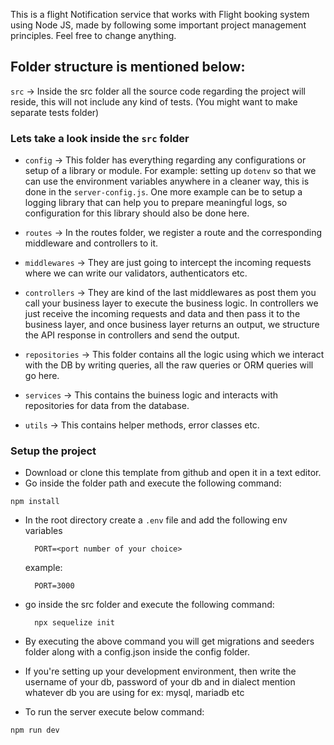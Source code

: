 This is a flight Notification service that works with Flight booking system using Node JS, made by following some important project management principles. Feel free to change anything.

## Folder structure is mentioned below:

`src` -> Inside the src folder all the source code regarding the project will reside, this will not include any kind of tests. (You might want to make separate tests folder)

### Lets take a look inside the `src` folder

- `config` -> This folder has everything regarding any configurations or setup of a library or module.
  For example: setting up `dotenv` so that we can use the environment variables anywhere in a cleaner way, this is done in the `server-config.js`. One more example can be to setup a logging library that can help you to prepare meaningful logs, so configuration for this library should also be done here.

- `routes` -> In the routes folder, we register a route and the corresponding middleware and controllers to it.

- `middlewares` -> They are just going to intercept the incoming requests where we can write our validators, authenticators etc.

- `controllers` -> They are kind of the last middlewares as post them you call your business layer to execute the business logic. In controllers we just receive the incoming requests and data and then pass it to the business layer, and once business layer returns an output, we structure the API response in controllers and send the output.

- `repositories` -> This folder contains all the logic using which we interact with the DB by writing queries, all the raw queries or ORM queries will go here.

- `services` -> This contains the buiness logic and interacts with repositories for data from the database.

- `utils` -> This contains helper methods, error classes etc.

### Setup the project

- Download or clone this template from github and open it in a text editor.
- Go inside the folder path and execute the following command:

```
npm install
```

- In the root directory create a `.env` file and add the following env variables

  ```
    PORT=<port number of your choice>
  ```

  example:

  ```
    PORT=3000
  ```

- go inside the src folder and execute the following command:
  ```
    npx sequelize init
  ```
- By executing the above command you will get migrations and seeders folder along with a config.json inside the config folder.

- If you're setting up your development environment, then write the username of your db, password of your db and in dialect mention whatever db you are using for ex: mysql, mariadb etc

- To run the server execute below command:

```
npm run dev
```
